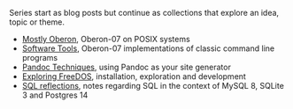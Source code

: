 
Series start as blog posts but continue as collections
that explore an idea, topic or theme.

+ [Mostly Oberon](/series/mostly-oberon.md), Oberon-07 on POSIX systems
+ [Software Tools](/series/software-tools.md), Oberon-07 implementations of classic command line programs
+ [Pandoc Techniques](/series/pandoc-techniques.md), using Pandoc as your site generator 
+ [Exploring FreeDOS](/series/freedos.md), installation, exploration and development
+ [SQL reflections](/series/sql-reflections.md), notes regarding SQL in the context of MySQL 8, SQLite 3 and Postgres 14


